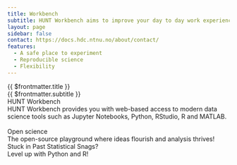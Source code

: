 ```yaml
---
title: Workbench
subtitle: HUNT Workbench aims to improve your day to day work experience with modern data science tools such as Python, R code, and MATLAB.
layout: page
sidebar: false
contact: https://docs.hdc.ntnu.no/about/contact/
features:
  - A safe place to experiment
  - Reproducible science
  - Flexibility
---
```


<ContentHeader src="/img/HAD_banner_960_3.jpg" srcset="/img/HAD_banner_1280_5.jpg 960w, /img/HAD_banner_1920_1.jpg 1280w" />

<div class="hc-page pb-5">
  <div class="hc-block-container">
    <div class="hc-title-main">
      {{ $frontmatter.title }}
    </div>
    <div class="hc-subtitle-main">
      {{ $frontmatter.subtitle }}
    </div>
  </div>
  <!-- https://vuetifyjs.com/en/components/cards/ -->
  <v-row>
    <v-col cols="8">
      <v-card
        class="mx-auto"
        max-width="600"
        height="300"
        image="./images/workbench.png"
        title=""
        theme="dark"
      ></v-card>
    </v-col>
    <v-col cols="4">
      <v-card
        elevation="0"
      >
        <v-card-item>
          <div>
            <div class="text-overline mb-1">
              HUNT Workbench
            </div>
            <!-- <div class="text-h6 mb-1">
              HUNT Workbench
            </div> -->
            <div class="text-caption">
              HUNT Workbench provides you with web-based access to modern data science tools such as Jupyter Notebooks, Python, RStudio, R and MATLAB.
              <br /><br />
              <v-list :item-title="item => item" :item-value="item => item" :items="$frontmatter.features"></v-list>
            </div>
          </div>
        </v-card-item>
      </v-card>
    </v-col>
  </v-row>
  <v-row class="my-5" style="justify-content: center; align-items: center;">
    <v-col cols="1">
      <a href="https://jupyter.org/" target="_blank">
        <v-img max-height="80px" src="./images/jupyter.png" />
      </a>
    </v-col>
    <v-col cols="2" style="justify-content: center;">
      <a href="https://pandas.pydata.org/" target="_blank">
        <v-img max-height="80px" src="./images/pandas.png" />
      </a>
    </v-col>
    <v-col cols="2">
      <a href="https://www.python.org/" target="_blank">
        <v-img max-height="80px" src="./images/python.png" />
      </a>
    </v-col>
    <v-col cols="2">
      <a href="https://mathworks.com/" target="_blank">
        <v-img max-height="80px" src="./images/matlab.png" />
      </a>
    </v-col>
    <v-col cols="2">
      <a href="https://posit.co/products/open-source/rstudio-server/" target="_blank">
        <v-img max-height="80px" src="./images/rstudio.png" />
      </a>
    </v-col>
    <v-col cols="2">
      <a href="https://code.visualstudio.com/" target="_blank">
        <v-img max-height="80px" src="./images/vscode.png" />
      </a>
    </v-col>
  </v-row>
</div>

<div class="hc-block hc-blue-block">
  <div class="hc-block-container">
    <div class="hc-container-title">
      Open science
    </div>
    <div class="hc-container-subtitle">
      The open-source playground where ideas flourish and analysis thrives!
    </div>
  </div>
</div>

<div class="hc-block hc-light-block">
  <div class="hc-block-container">
    <div class="hc-container-title">
      Stuck in Past Statistical Snags?
    </div>
    <div class="hc-container-subtitle">
      Level up with Python and R!
    </div>
  </div>
</div>

<FooterBlock :contact="$frontmatter.contact" />

<style scoped></style>
